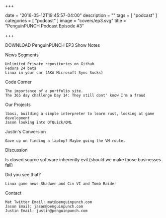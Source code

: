 

+++

date = "2016-05-12T19:45:57-04:00" description = "" tags = [ "podcast" ] categories = [ "podcast" ] image = "covers/ep3.svg" title = "PenguinPUNCH Podcast Episode #3"

+++

DOWNLOAD
PenguinPUNCH EP3
Show Notes

News Segments

    Unlimited Private repositories on Github
    Fedora 24 beta
    Linux in your car (AKA Microsoft Sync Sucks)


Code Corner

    The importance of a portfolio site.
    The 365 day challenge Day 14: They still dont' know I'm a fraud

Our Projects

    lbasi, building a simple interpreter to learn rust, looking at game development
    Jason looking into QTQuick/QML

Justin's Conversion

    Gave up on finding a laptop? Maybe going the VM route.

Discussion

Is closed source software inherently evil (should we make those businesses fail)

Did you see that?

    Linux game news Shadwen and Civ VI and Tomb Raider
    
Contact

    Mat Twitter Email: mat@penguinpunch.com
    Jason Email: jason@penguinpunch.com
    Justin Email: justin@penguinpunch.com

